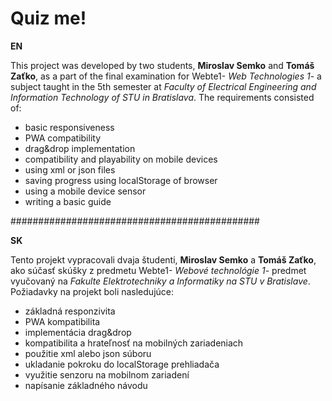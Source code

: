 # Quiz me!

**EN**

This project was developed by two students, **Miroslav Semko** and **Tomáš Zaťko**, as a part of the final examination for Webte1- *Web Technologies 1*- a subject taught in the 5th semester at *Faculty of Electrical Engineering and Information Technology of STU in Bratislava*.
The requirements consisted of:
  * basic responsiveness
  * PWA compatibility
  * drag&drop implementation
  * compatibility and playability on mobile devices
  * using xml or json files
  * saving progress using localStorage of browser
  * using a mobile device sensor
  * writing a basic guide

#############################################

**SK**

Tento projekt vypracovali dvaja študenti, **Miroslav Semko** a **Tomáš Zaťko**, ako súčasť skúšky z predmetu Webte1- *Webové technológie 1*- predmet vyučovaný na *Fakulte Elektrotechniky a Informatiky na STU v Bratislave*.
Požiadavky na projekt boli nasledujúce:
  * základná responzivita
  * PWA kompatibilita
  * implementácia drag&drop
  * kompatibilita a hrateľnosť na mobilných zariadeniach
  * použitie xml alebo json súboru
  * ukladanie pokroku do localStorage prehliadača
  * využitie senzoru na mobilnom zariadení
  * napísanie základného návodu
